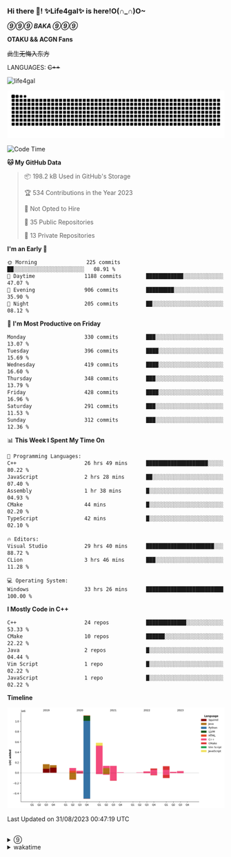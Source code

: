 ### Hi there 👋! ✨Life4gal✨ is here!O(∩_∩)O~

_**⑨⑨⑨ BAKA ⑨⑨⑨**_

**OTAKU && ACGN Fans**

~~此生无悔入东方~~

LANGUAGES: ~~C++~~

<p align="left"> <img src="https://komarev.com/ghpvc/?username=life4gal&label=Profile%20views&color=0e75b6&style=flat" alt="life4gal" /> </p>

![github contribution grid snake animation](https://raw.githubusercontent.com/Life4gal/Life4gal/snake_branch/github-contribution-grid-snake.svg)

<!--START_SECTION:waka-->
![Code Time](http://img.shields.io/badge/Code%20Time-3%2C547%20hrs%2031%20mins-blue)

**🐱 My GitHub Data** 

> 📦 198.2 kB Used in GitHub's Storage 
 > 
> 🏆 534 Contributions in the Year 2023
 > 
> 🚫 Not Opted to Hire
 > 
> 📜 35 Public Repositories 
 > 
> 🔑 13 Private Repositories 
 > 
**I'm an Early 🐤** 

```text
🌞 Morning                225 commits         ██░░░░░░░░░░░░░░░░░░░░░░░   08.91 % 
🌆 Daytime                1188 commits        ████████████░░░░░░░░░░░░░   47.07 % 
🌃 Evening                906 commits         █████████░░░░░░░░░░░░░░░░   35.90 % 
🌙 Night                  205 commits         ██░░░░░░░░░░░░░░░░░░░░░░░   08.12 % 
```
📅 **I'm Most Productive on Friday** 

```text
Monday                   330 commits         ███░░░░░░░░░░░░░░░░░░░░░░   13.07 % 
Tuesday                  396 commits         ████░░░░░░░░░░░░░░░░░░░░░   15.69 % 
Wednesday                419 commits         ████░░░░░░░░░░░░░░░░░░░░░   16.60 % 
Thursday                 348 commits         ███░░░░░░░░░░░░░░░░░░░░░░   13.79 % 
Friday                   428 commits         ████░░░░░░░░░░░░░░░░░░░░░   16.96 % 
Saturday                 291 commits         ███░░░░░░░░░░░░░░░░░░░░░░   11.53 % 
Sunday                   312 commits         ███░░░░░░░░░░░░░░░░░░░░░░   12.36 % 
```


📊 **This Week I Spent My Time On** 

```text
💬 Programming Languages: 
C++                      26 hrs 49 mins      ████████████████████░░░░░   80.22 % 
JavaScript               2 hrs 28 mins       ██░░░░░░░░░░░░░░░░░░░░░░░   07.40 % 
Assembly                 1 hr 38 mins        █░░░░░░░░░░░░░░░░░░░░░░░░   04.93 % 
CMake                    44 mins             █░░░░░░░░░░░░░░░░░░░░░░░░   02.20 % 
TypeScript               42 mins             █░░░░░░░░░░░░░░░░░░░░░░░░   02.10 % 

🔥 Editors: 
Visual Studio            29 hrs 40 mins      ██████████████████████░░░   88.72 % 
CLion                    3 hrs 46 mins       ███░░░░░░░░░░░░░░░░░░░░░░   11.28 % 

💻 Operating System: 
Windows                  33 hrs 26 mins      █████████████████████████   100.00 % 
```

**I Mostly Code in C++** 

```text
C++                      24 repos            █████████████░░░░░░░░░░░░   53.33 % 
CMake                    10 repos            ██████░░░░░░░░░░░░░░░░░░░   22.22 % 
Java                     2 repos             █░░░░░░░░░░░░░░░░░░░░░░░░   04.44 % 
Vim Script               1 repo              █░░░░░░░░░░░░░░░░░░░░░░░░   02.22 % 
JavaScript               1 repo              █░░░░░░░░░░░░░░░░░░░░░░░░   02.22 % 
```



**Timeline**

![Lines of Code chart](https://raw.githubusercontent.com/Life4gal/Life4gal/main/assets/bar_graph.png)


 Last Updated on 31/08/2023 00:47:19 UTC
<!--END_SECTION:waka-->

<img src="https://wakatime.com/share/@Life4gal/86c21846-f841-4004-aed1-e1165eb797d6.svg?sanitize=true" alt=""/>
<img src="https://github-profile-trophy.vercel.app/?username=life4gal" alt=""/>

<details>
	<summary>⑨</summary>
	<img src="./images/⑨.jpg" alt="life4gal" />
</details>

<details>
	<summary>wakatime</summary>
	<img src="https://wakatime.com/share/@Life4gal/404666b2-d1ff-4388-94e0-a1935d341f14.svg?sanitize=true" alt=""/>
	<img src="https://wakatime.com/share/@Life4gal/972212ce-6084-4d98-a326-1997606ddf37.svg?sanitize=true" alt=""/>
	<img src="https://wakatime.com/share/@Life4gal/7ae4ead0-e1fd-412a-afcb-da977a5ae5e9.svg?sanitize=true" alt=""/>
</details>
